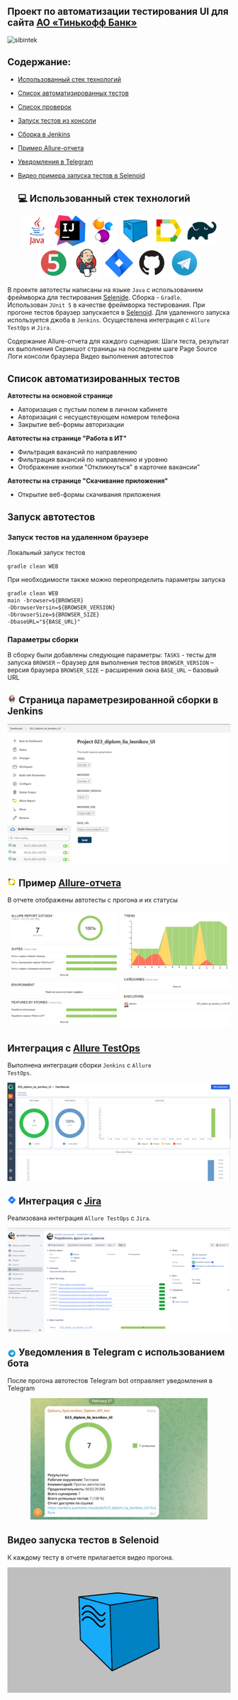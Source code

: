 ## Проект по автоматизации тестирования UI для сайта [АО «Тинькофф Банк»](https://www.tinkoff.ru/)

![sibintek](media/screen/logo.png "Главная страница")

## Содержание:

- [Использованный стек технологий](#computer-использованный-стек-технологий)
- [Список автоматизированных тестов](#tests-список-авто/ручных-тестов)
- [Список проверок](#arrow_forward-запуск-тестов-из-терминала)
- [Запуск тестов из консоли](#arrow_forward-запуск-тестов-из-терминала)
- [Сборка в Jenkins](#сборка-в-jenkins)
- [Пример Allure-отчета](#пример-allure-отчета)
- [Уведомления в Telegram](#уведомления-в-telegram-с-использованием-бота)
- [Видео примера запуска тестов в Selenoid](#-видео-примера-запуска-теста-в-selenoid)

  ## :computer: Использованный стек технологий

<p align="center">
<a href="https://www.java.com/"><img src="/media/logo/java.svg" width="70" height="70"  alt="Java"/></a>
<a href="https://www.jetbrains.com/idea/"><img src="media/logo/IJ.svg" width="70" height="70"  alt="IDEA"/></a>
<a href="https://www.selenide.org/"><img src="media/logo/selenide.svg" width="70" height="70" alt="Selenide" title="Selenide"/></a> 
<a href="https://aerokube.com/selenoid/"><img src="media/logo/selenoid.svg" width="70" height="70"  alt="Selenoid"/></a>
<a href="https://github.com/allure-framework"><img src="media/logo/allure.svg" width="70" height="70"  alt="Allure"/></a>
<a href="https://gradle.org/"><img src="media/logo/gradle.svg" width="70" height="70"  alt="Gradle"/></a>
<a href="https://junit.org/junit5/"><img src="media/logo/jUnit5.svg" width="70" height="70"  alt="JUnit 5"/></a>
<a href="https://www.jenkins.io/"><img src="media/logo/jenkins.svg" width="70" height="70"  alt="Jenkins"/></a>
<a href="https://www.atlassian.com/software/jira/"><img src="media/logo/Jira.svg" width="70" height="70" alt="Jira" title="Jira"/></a> 
<a href="https://github.com/"><img src="media/logo/gitHub.svg" width="70" height="70"  alt="GitHub"/></a>
<a href="https://web.telegram.org/"><img src="media/logo/telegram.svg" width="70" height="70"  alt="Telegram"/></a>
</p>

В проекте автотесты написаны на языке <code>Java</code> с использованием фреймворка для тестирования [Selenide](https://selenide.org/).
Cборка - <code>Gradle</code>.  
Использован <code>JUnit 5</code> в качестве фреймворка тестирования.
При прогоне тестов браузер запускается в [Selenoid](https://aerokube.com/selenoid/).
Для удаленного запуска используется джоба в <code>Jenkins</code>. 
Осуществлена интеграция с <code>Allure TestOps</code> и <code>Jira</code>.
  
Содержание Allure-отчета для каждого сценария:
Шаги теста, результат их выполнения
Скриншот страницы на последнем шаге
Page Source
Логи консоли браузера
Видео выполнения автотестов

  
## Список автоматизированных тестов
**Автотесты на основной странице**
- Авторизация с пустым полем в личном кабинете
- Авторизация с несуществующем номером телефона
- Закрытие веб-формы авторизации

**Автотесты на странице "Работа в ИТ"**
- Фильтрация вакансий по направлению
- Фильтрация вакансий по направлению и уровню
- Отображение кнопки "Откликнуться" в карточке вакансии"

**Автотесты на странице "Скачивание приложения"**
- Открытие веб-формы скачивания приложения

## Запуск автотестов

### Запуск тестов на удаленном браузере
Локальный запуск тестов
```
gradle clean WEB 
```
При необходимости также можно переопределить параметры запуска

```
gradle clean WEB 
main -browser=${BROWSER}
-DbrowserVersin=${BROWSER_VERSION}
-DbrowserSize=${BROWSER_SIZE}
-DbaseURL="${BASE_URL}"
```

### Параметры сборки
В сборку были добавлены следующие параметры:
<code>TASKS</code> - тесты для запуска
<code>BROWSER</code> – браузер для выполнения тестов
<code>BROWSER_VERSION</code> – версия браузера
<code>BROWSER_SIZE</code> – расширения окна
<code>BASE_URL</code> – базовый URL

## <img src="media/logo/jenkins.svg" title="Jenkins" width="4%"/> Страница параметрезированной сборки в Jenkins
<p align="center">
<img title="allure-report" src="media/screen/JenkinsJoba.png">
</p>

## <img src="media/logo/allure.svg" title="Allure TestOps" width="4%"/> Пример [Allure-отчета](https://jenkins.autotests.cloud/job/023_diplom_lia_lesnikov_UI/15/allure/)
В отчете отображены автотесты с прогона и их статусы
<p align="center">
<img title="Allure Overview" src="media/screen/allure_report.png">
</p>

## Интеграция с [Allure TestOps](https://allure.autotests.cloud/project/4079/dashboards)

Выполнена интеграция сборки <code>Jenkins</code> с <code>Allure TestOps</code>.

<p align="center">
<img title="Allure TestOps DashBoard" src="media/screen/allureTestOps.png">
</p>

## <img src="media/logo/Jira.svg" title="Allure TestOps" width="4%"/> Интеграция с [Jira](https://jira.autotests.cloud/browse/HOMEWORK-1129)

Реализована интеграция <code>Allure TestOps</code> с <code>Jira</code>.

<p align="center">
<img title="Jira Task" src="media/screen/jiraTask.png">
</p>

## <img width="4%" style="vertical-align:middle" title="Telegram" src="media/logo/telegram.svg"> Уведомления в Telegram с использованием бота

После прогона автотестов Telegram bot отправляет уведомления в Telegram
<p align="center">
<img title="Telegram Notifications" src="media/screen/telegramBot.png"  width="400">
</p>

## Видео запуска тестов в Selenoid

К каждому тесту в отчете прилагается видео прогона.
<p align="center">
  <img title="Selenoid Video" src="media/gif/selenoid.gif">
</p>
